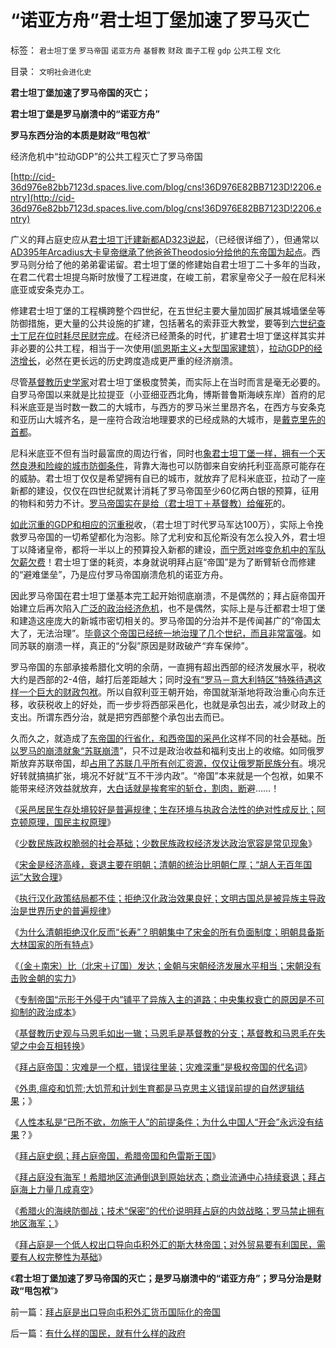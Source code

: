# “诺亚方舟”君士坦丁堡加速了罗马灭亡

标签： `君士坦丁堡` `罗马帝国` `诺亚方舟` `基督教` `财政` `面子工程` `gdp` `公共工程` `文化` 

目录： `文明社会进化史`

**君士坦丁堡加速了罗马帝国的灭亡；**

**君士坦丁堡是罗马崩溃中的“诺亚方舟”**

**罗马东西分治的本质是财政“甩包袱**”

经济危机中“拉动GDP”的公共工程灭亡了罗马帝国



[http://cid-36d976e82bb7123d.spaces.live.com/blog/cns!36D976E82BB7123D!2206.entry](http://cid-36d976e82bb7123d.spaces.live.com/blog/cns!36D976E82BB7123D!2206.entry)

广义的拜占庭史应从[君士坦丁迁建新都AD323说起](../../../2010/9/24/罗马帝国的兴亡和内敛特性.md)，（已经很详细了），但通常以[AD395年Arcadius大卡皇帝继承了他爸爸Theodosio分给他的东帝国为起点](../../../2010/12/1/“蛮族入侵”实际上少数民族的权臣军阀争权.md)。西罗马则分给了他的弟弟霍诺留。君士坦丁堡的修建始自君士坦丁二十多年的当政，在君二代君士坦提乌斯时放慢了工程进度，在峻工前，君家皇帝父子一般在尼科米底亚或安条克办工。

修建君士坦丁堡的工程横跨整个四世纪，在五世纪主要大量加固扩展其城墙堡垒等防御措施，更大量的公共设施的扩建，包括著名的索菲亚大教堂，要等到[六世纪查士丁尼在位时耗尽民财完成](../../../2010/9/10/拜占庭复国；罗马帝国选择了战争，也就选择了灭亡.md)。在经济已经萧条的时代，扩建君士坦丁堡这样其实并非必要的公共工程，相当于一次使用([凯恩斯主义+大型国家建筑](../../../2009/5/20/凯恩斯主义经济理论的根本性错误.md)），[拉动GDP的经济增长](../../../2009/9/20/谢国忠等城镇化拉动GDP论可能灾难性结果.md)，必然在更长远的历史跨度造成更严重的经济崩溃。

尽管[基督教历史学家](../../../2010/2/9/低效益令历史学天生没有脊梁骨.md)对君士坦丁堡极度赞美，而实际上在当时而言是毫无必要的。自罗马帝国以来就是比拉提亚（小亚细亚西北角，博斯普鲁斯海峡东岸）首府的尼科米底亚是当时数一数二的大城市，与西方的罗马米兰里昂齐名，在西方与安条克和亚历山大城齐名，是一座符合政治地理要求的已经成熟的大城市，是[戴克里先的首都](../../../2010/11/7/罗马帝国的政治改革向宋朝靠拢.md)。

尼科米底亚不但有当时最富庶的周边行省，同时也[象君士坦丁堡一样，拥有一个天然良港和险峻的城市防御条件](../../../2010/11/18/基督教空降权威和阿塔纳修信经和路德新教.md)，背靠大海也可以防御来自安纳托利亚高原可能存在的威胁。君士坦丁仅仅是希望拥有自已的城市，就放弃了尼科米底亚，拉动了一座新都的建设，仅仅在四世纪就累计消耗了罗马帝国至少60亿两白银的预算，征用的物料和劳力不计。[罗马帝国实在是给（君士坦丁＋基督教）给催死](../../../2010/11/18/基督教“共患难易，同安乐难”和尼西亚信经和正宗.md)的。

[如此沉重的GDP和相应的沉重税](../../../2010/8/18/肥猪GDP终于超过日本了.md)收，（君士坦丁时代罗马军达100万），实际上令挽救罗马帝国的一切希望都化为泡影。除了尤利安和瓦伦斯没有怎么投入外，君士坦丁以降诸皇帝，都将一半以上的预算投入新都的建设，[而宁愿对哗变危机中的军队欠薪欠费](../../../2010/12/2/罗马明朝灭亡前吝啬的军费和慷慨的面子.md)！君士坦丁堡的耗资，本身就说明拜占庭“帝国”是为了断臂斩仓而修建的“避难堡垒”，乃是应付罗马帝国崩溃危机的诺亚方舟。

因此罗马帝国在君士坦丁堡基本完工起开始彻底崩溃，不是偶然的；拜占庭帝国开始建立后再次陷入[广泛的政治经济危机](../../../2010/8/20/财政危机！康茂多错了！死了！成了昏君了！.md)，也不是偶然，实际上是与迁都君士坦丁堡和建造这座庞大的新城市密切相关的。罗马帝国的分治并不是传闻甚广的“帝国太大了，无法治理”。[毕竟这个帝国已经统一地治理了几个世纪，而且非常富强](../../../2010/6/3/西班牙行省和拜占庭皇室与宋朝和清朝的税收比较.md)。如同苏联的崩溃一样，真正的“分裂”原因是财政破产“弃车保帅”。

罗马帝国的东部承接希腊化文明的余荫，一直拥有超出西部的经济发展水平，税收大约是西部的2-4倍，越打后差距越大；同时[没有“罗马－意大利特区”特殊待遇这样一个巨大的财政包袱](../../../2010/12/6/战争：兴，中产苦；亡，中产苦.md)。所以自叙利亚王朝开始，帝国就渐渐地将政治重心向东迁移，收获税收上的好处，而一步步将西部采邑化，也就是承包出去，减少财政上的支出。所谓东西分治，就是把穷西部整个承包出去而已。

久而久之，就造成了[东帝国的行省化，和西帝国的采邑化](../../../2010/12/6/西罗马的采邑化和东罗马的行省化.md)这样不同的社会基础。[所以罗马的崩溃就象“苏联崩溃](../../../2009/8/4/苏东巨变的真相是苏联并没有消失.md)”，只不过是政治收益和福利支出上的收缩。如同俄罗斯放弃苏联帝国，却[占用了苏联几乎所有创汇资源，仅仅让俄罗斯民族分有](http://hi.baidu.com/darthchn/blog/item/12548d9a8657bcb8c9eaf4b8.html)。境况好转就搞搞扩张，境况不好就“互不干涉内政”。“帝国”本来就是一个包袱，如果不能带来经济效益就放弃，[大白话就是挨套牢的斩仓，割肉，断](../../../2009/2/19/250亿美元望远镜看透苏联崩溃真相.md)避……！

《[采邑居民生存处境较好是普遍规律；生存环境与执政合法性的绝对性成反比；阿克顿原理，国民主权原理](../../../2010/12/14/采邑和皇权，阿克顿勋爵和国民主权原理.md)》

《[少数民族政权脆弱的社会基础；少数民族政权经济发达政治宽容是常见现象](../../../2010/12/14/少数民族政权脆弱的政治基础和相对宽容的现象.md)》

《[宋金是经济高峰，衰退主要在明朝；清朝的统治比明朝仁厚；“胡人无百年国运”大致合理](../../../2010/12/15/宋金是经济高峰,“胡人无百年国运”大致合理.md)》

《[执行汉化政策结局都不佳；拒绝汉化政治效果良好；文明古国总是被异族主导政治是世界历史的普遍规律](../../../2010/12/15/北魏汉化速亡；金辽满清拒绝汉化反而长寿？.md)》

《[为什么清朝拒绝汉化反而“长寿”？明朝集中了宋金的所有负面制度；明朝具备斯大林国家的所有特点](../../../2010/12/15/明朝集中了宋金所有负面制度，清朝拒绝汉化.md)》

《[（金＋南宋）比（北宋＋辽国）发达；金朝与宋朝经济发展水平相当；宋朝没有击败金朝的实力](../../../2010/12/16/金朝与宋朝经济发展水平大致相当.md)》

《[专制帝国“示形于外侵于内”铺平了异族入主的道路；中央集权衰亡的原因是不可抑制的政治成本](../../../2010/12/16/中央集权帝国被少数民族灭亡是历史规律.md)》

《[基督教历史观与马恩毛如出一辙；马恩毛是基督教的分支；基督教和马恩毛在失望之中会互相转换](../../../2010/12/16/马克思主义是基督教分支；基督教是原始斯大林政党.md)》

《[拜占庭帝国：灾难是一个框，错误往里装；灾难深重”是极权帝国的代名词](../../../2010/12/16/“灾难深重”意味着社会腐朽.md)》

《[外患,瘟疫和饥荒;大饥荒和计划生育都是马克思主义错误前提的自然逻辑结果](../../../2010/12/17/计划生育相当于一场严重的战争损失.md)；》

《[人性本私是“已所不欲，勿施于人”的前提条件；为什么中国人“开会”永远没有结果](../../../2010/12/17/为什么中国人“开会”永远没有结果？.md)？》

《[拜占庭史纲；拜占庭帝国，希腊帝国和色雷斯王国](../../../2010/12/17/拜占庭帝国，希腊帝国和色雷斯王国.md)》

《[拜占庭没有海军！希腊地区流通倒退到原始状态；商业流通中心持续衰退；拜占庭海上力量几成真空](../../../2010/12/18/拜占庭没有海军！商业流通中心持续衰退!.md)》

《[希腊火的海峡防御战；技术“保密”的代价说明拜占庭的内敛战略；罗马禁止拥有地区海军；](../../../2010/12/18/拜占庭中国式“海上长城”防御战略.md)》

《[拜占庭是一个低人权出口导向屯积外汇的斯大林帝国；对外贸易要有利国民，需要有人权完整性为基础](../../../2010/12/18/拜占庭是出口导向屯积外汇货币国际化的帝国.md)》

《**君士坦丁堡加速了罗马帝国的灭亡；是罗马崩溃中的“诺亚方舟”；罗马分治是财政“甩包袱**”》

前一篇：[拜占庭是出口导向屯积外汇货币国际化的帝国](../../../2010/12/18/拜占庭是出口导向屯积外汇货币国际化的帝国.md)

后一篇：[有什么样的国民，就有什么样的政府](../../../2010/12/18/有什么样的国民，就有什么样的政府.md)